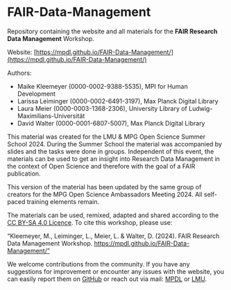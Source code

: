 # FAIR-Data-Management

Repository containing the website and all materials for the **FAIR Research Data Management** Workshop. 

Website: [https://mpdl.github.io/FAIR-Data-Management/](https://mpdl.github.io/FAIR-Data-Management/)

Authors: 
- Maike Kleemeyer (0000-0002-9388-5535), MPI for Human Development
- Larissa Leiminger (0000-0002-6491-3197), Max Planck Digital Library 
- Laura Meier (0000-0003-1368-2306), University Library of Ludwig-Maximilians-Universität
- David Walter (0000-0001-6807-5007), Max Planck Digital Library 

This material was created for the LMU & MPG Open Science Summer School 2024. During the Summer School the material was accompanied by slides and the tasks were done in groups. Independent of this event, the materials can be used to get an insight into Research Data Management in the context of Open Science and therefore with the goal of a FAIR publication. 

This version of the material has been updated by the same group of creators for the MPG Open Science Ambassadors Meeting 2024. All self-paced training elements remain. 

The materials can be used, remixed, adapted and shared according to the [CC BY-SA 4.0 Licence](https://creativecommons.org/licenses/by-sa/4.0/). To cite this workshop, please use:

“Kleemeyer, M., Leiminger, L., Meier, L. & Walter, D. (2024). FAIR Research Data Management Workshop. https://mpdl.github.io/FAIR-Data-Management/”

We welcome contributions from the community. If you have any suggestions for improvement or encounter any issues with the website, you can easily report them on [GitHub](https://github.com/MPDL/FAIR-Data-Management/issues/new) or reach out via mail: [MPDL](mailto:osip@mpdl.mpg.de) or [LMU](mailto:rdm@ub.uni-muenchen.de).
